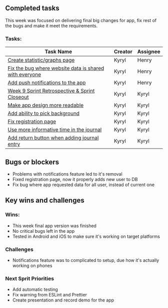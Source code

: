 ## Completed tasks

This week was focused on delivering final big changes for app, fix rest of the bugs and make it meet the requirements.
### Tasks:
| Task Name                                                                                                              | Creator | Assignee |
| ---------------------------------------------------------------------------------------------------------------------- | ------- | -------- |
| [Create statistic/graphs page](https://github.com/karilaa-dev/dev272-finalProject/issues/31)                           | Kyryl   | Henry    |
| [Fix the bug where website data is shared with everyone](https://github.com/karilaa-dev/dev272-finalProject/issues/30) | Kyryl   | Henry    |
| [Add push notifications to the app](https://github.com/karilaa-dev/dev272-finalProject/issues/43)                      | Kyryl   | Henry    |
| [Week 9 Sprint Retrospective & Sprint Closeout](https://github.com/karilaa-dev/dev272-finalProject/pull/49)            | Kyryl   | Kyryl    |
| [Make app design more readable](https://github.com/karilaa-dev/dev272-finalProject/issues/29)                          | Kyryl   | Kyryl    |
| [Add ability to pick background](https://github.com/karilaa-dev/dev272-finalProject/issues/36)                         | Kyryl   | Kyryl    |
| [Fix registration page](https://github.com/karilaa-dev/dev272-finalProject/issues/37)                                  | Kyryl   | Kyryl    |
| [Use more informative time in the journal](https://github.com/karilaa-dev/dev272-finalProject/issues/47)               | Kyryl   | Kyryl    |
| [Add return button when adding journal entry](https://github.com/karilaa-dev/dev272-finalProject/issues/48)            | Kyryl   | Kyryl    |
## Bugs or blockers

- Problems with notifications feature led to it's removal
- Fixed registration page, now it properly adds new user to DB
- Fix bug where app requested data for all user, instead of current one
## Key wins and challenges
### Wins:
- This week final app version was finished
- No critical bugs left in the app
- Tested in Android and iOS to make sure it's working on target platforms
### Challenges
- Notifications feature was to complicated to setup, due how it's actually working on phones
### Next Sprit Priorities
- Add automatic testing
- Fix warning from ESLint and Prettier
- Create presentation and record demo for the app
